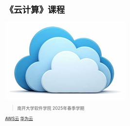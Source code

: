 <!-- _coverpage.md -->

# 《云计算》课程

![logo](cloud-computing.jpg)

> 南开大学软件学院
> 2025年春季学期


[AWS云](https://awsacademy.instructure.com/)
[华为云](https://www.huaweicloud.com/)
